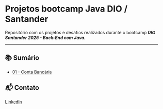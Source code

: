 # Projetos bootcamp Java DIO / Santander

Repositório com os projetos e desafios realizados durante o bootcamp ***DIO Santander 2025 - Back-End com Java***.

---

## 📚 Sumário
- [01 - Conta Bancária](./01-conta-bancaria)

## 📬 Contato
[LinkedIn](https://www.linkedin.com/in/matheusvecchi/)
